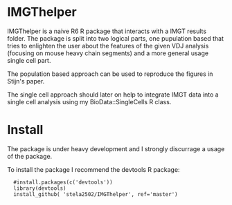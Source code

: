 # IMGThelper

IMGThelper is a naive R6 R package that interacts with a IMGT results folder.
The package is split into two logical parts, one pupulation based that tries to enlighten the user about the features
of the given VDJ analysis (focusing on mouse heavy chain segments) and a more general usage single cell part.

The population based approach can be used to reproduce the figures in Stijn's paper.

The single cell approach should later on help to integrate IMGT data into a single cell analysis using my BioData::SingleCells R class.

# Install

The package is under heavy development and I strongly discurrage a usage of the package.

To install the package I recommend the devtools R package:

```{R}
  #install.packages(c('devtools'))
  library(devtools)
  install_github( 'stela2502/IMGThelper', ref='master')
```

